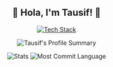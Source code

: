 <h2 align="center">🌟 Hola, I'm Tausif! 🚀</h2>

<p align="center">
 <a href="https://skillicons.dev">
  <img src="https://skillicons.dev/icons?i=js,nodejs,express,mongo,py,ts,nextjs,react,prisma,tailwind,mysql" alt="Tech Stack" />
 </a>
</p>

<p align="center">
 <img src="https://github-profile-summary-cards.vercel.app/api/cards/profile-details?username=tausif-fardin&theme=default" alt="Tausif's Profile Summary" />
</p>

<p align="center">
 <img src="http://github-profile-summary-cards.vercel.app/api/cards/stats?username=tausif-fardin&theme=default" alt="Stats" />
 <img src="http://github-profile-summary-cards.vercel.app/api/cards/most-commit-language?username=tausif-fardin&theme=default" alt="Most Commit Language" />
</p>
